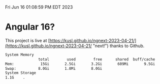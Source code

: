 Fri Jun 16 01:08:59 PM EDT 2023

# Angular 16?


This project is live at [https://kusl.github.io/ngnext-2023-04-21/](https://kusl.github.io/ngnext-2023-04-21/ "next!") thanks to Github.

```bash
System Memory
               total        used        free      shared  buff/cache   available
Mem:            15Gi       2.5Gi       3.2Gi       609Mi       9.5Gi        11Gi
Swap:          8.0Gi       1.0Mi       8.0Gi
System Storage
1.1G	.
